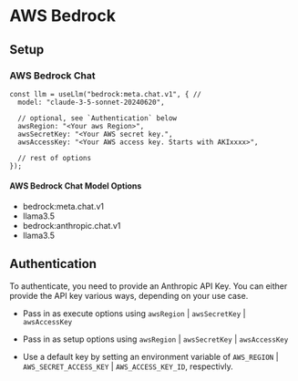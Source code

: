 # AWS Bedrock

## Setup

### AWS Bedrock Chat
```typescript:no-line-numbers
const llm = useLlm("bedrock:meta.chat.v1", { //
  model: "claude-3-5-sonnet-20240620",

  // optional, see `Authentication` below
  awsRegion: "<Your aws Region>",
  awsSecretKey: "<Your AWS secret key.",
  awsAccessKey: "<Your AWS access key. Starts with AKIxxxx>",

  // rest of options
});
```

#### AWS Bedrock Chat Model Options
- bedrock:meta.chat.v1
 - llama3.5
- bedrock:anthropic.chat.v1
 - llama3.5


## Authentication
To authenticate, you need to provide an Anthropic API Key. You can either provide the API key various ways, depending on your use case. 
- Pass in as execute options using `awsRegion` | `awsSecretKey` | `awsAccessKey`
- Pass in as setup options using `awsRegion` | `awsSecretKey` | `awsAccessKey`

- Use a default key by setting an environment variable of `AWS_REGION` | `AWS_SECRET_ACCESS_KEY` | `AWS_ACCESS_KEY_ID`, respectivly.
